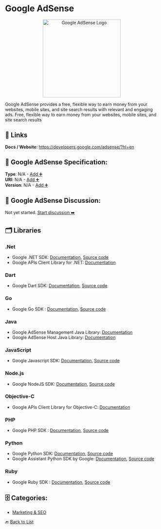 # Google AdSense
<p align="center">
    <img width="256" src="https://raw.githubusercontent.com/apis-list/apis-list/main/apis/google-adsense/logo_256x256.png" alt="Google AdSense Logo"/>
</p>
Google AdSense provides a free, flexible way to earn money from your websites, mobile sites, and site search results with relevant and engaging ads. Free, flexible way to earn money from your websites, mobile sites, and site search results

##  🔗 Links
**Docs / Website**: https://developers.google.com/adsense/?hl=en

## 🧬 Google AdSense Specification:
**Type**: N/A - [Add ➕](https://github.com/apis-list/apis-list/edit/main/apis.yaml#L8184)  
**URI**: N/A - [Add ➕](https://github.com/apis-list/apis-list/edit/main/apis.yaml#L8184)  
**Version**: N/A - [Add ➕](https://github.com/apis-list/apis-list/edit/main/apis.yaml#L8184)

## 💬 Google AdSense Discussion:
Not yet started. [Start discussion ➡️](https://github.com/apis-list/apis-list/discussions/new)

## 🗂️ Libraries
### .Net
- Google .NET SDK: [Documentation](https://developers.google.com/api-client-library/dotnet/get_started), [Source code](https://github.com/google/google-api-dotnet-client)
- Google APIs Client Library for .NET: [Documentation](https://developers.google.com/api-client-library/dotnet/)
### Dart
- Google Dart SDK: [Documentation](https://developers.google.com/api-client-library/), [Source code](https://github.com/dart-lang/googleapis)
### Go
- Google Go SDK : [Documentation](https://github.com/google/google-api-go-client/blob/master/GettingStarted.md), [Source code](https://github.com/google/google-api-go-client)
### Java
- Google AdSense Management Java Library: [Documentation](https://developers.google.com/api-client-library/java/apis/adsense/v1.4)
- Google AdSense Host Java Library: [Documentation](https://developers.google.com/api-client-library/java/apis/adsensehost/v4.1)
### JavaScript
- Google Javascript SDK: [Documentation](https://developers.google.com/api-client-library/javascript/), [Source code](https://github.com/google/google-api-javascript-client)
### Node.js
- Google NodeJS SDK: [Documentation](https://github.com/google/google-api-nodejs-client/#google-apis-nodejs-client), [Source code](https://github.com/google/google-api-nodejs-client/)
### Objective-C
- Google APIs Client Library for Objective-C: [Documentation](https://code.google.com/p/google-api-objectivec-client/)
### PHP
- Google PHP SDK : [Documentation](https://developers.google.com/api-client-library/php/), [Source code](https://github.com/google/google-api-php-client)
### Python
- Google Python SDK: [Documentation](https://developers.google.com/api-client-library/python/), [Source code](https://github.com/google/google-api-python-client/)
- Google Assistant Python SDK by Google: [Documentation](https://developers.google.com/assistant/sdk/prototype/getting-started-pi-python/), [Source code](https://github.com/googlesamples/assistant-sdk-python)
### Ruby
- Google Ruby SDK : [Documentation](https://developers.google.com/api-client-library/ruby/), [Source code](https://github.com/google/google-api-ruby-client)


## 🗄️ Categories:
- [Marketing & SEO](https://github.com/apis-list/apis-list#marketing--seo-)

🔙  [Back to List](https://github.com/apis-list/apis-list)
